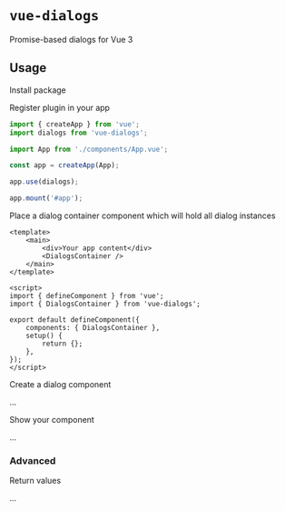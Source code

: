 # `vue-dialogs`

Promise-based dialogs for Vue 3

## Usage

Install package

Register plugin in your app

```js
import { createApp } from 'vue';
import dialogs from 'vue-dialogs';

import App from './components/App.vue';

const app = createApp(App);

app.use(dialogs);

app.mount('#app');
```

Place a dialog container component which will hold all dialog instances

```vue
<template>
    <main>
        <div>Your app content</div>
        <DialogsContainer />
    </main>
</template>

<script>
import { defineComponent } from 'vue';
import { DialogsContainer } from 'vue-dialogs';

export default defineComponent({
    components: { DialogsContainer },
    setup() {
        return {};
    },
});
</script>
```

Create a dialog component

...

Show your component

...

### Advanced

Return values

...
